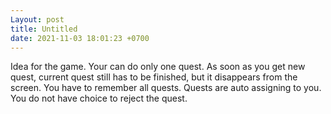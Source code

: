 ```yaml
---
Layout: post
title: Untitled
date: 2021-11-03 18:01:23 +0700
---
```

Idea for the game. Your can do only one quest. As soon as you get new quest, current quest still has to be finished, but it disappears from the screen. You have to remember all quests. Quests are auto assigning to you. You do not have choice to reject the quest.